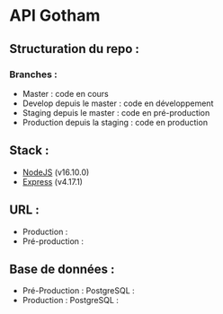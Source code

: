 # API Gotham

## Structuration du repo :

### Branches :  
- Master : code en cours
- Develop depuis le master : code en développement
- Staging depuis le master : code en pré-production
- Production depuis la staging : code en production

## Stack : 

- [NodeJS](https://nodejs.org/fr/) (v16.10.0)
- [Express](https://expressjs.com/fr/) (v4.17.1)

## URL : 

  - Production : 
  - Pré-production : 

## Base de données : 

  - Pré-Production : PostgreSQL : 
  - Production : PostgreSQL : 
